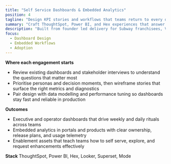 ```yaml
---
title: "Self Service Dashboards & Embedded Analytics"
position: 4
tagline: "Design KPI stories and workflows that teams return to every day."
summary: "Craft ThoughtSpot, Power BI, and Hex experiences that answer follow up questions and unlock adoption."
description: "Built from founder led delivery for Subway franchisees, Vita Mojo operators, and private equity portfolio reviews."
focus:
  - Dashboard Design
  - Embedded Workflows
  - Adoption
---
```


**Where each engagement starts**
- Review existing dashboards and stakeholder interviews to understand the questions that matter most
- Prioritise personas and decision moments, then wireframe stories that surface the right metrics and diagnostics
- Pair design with data modelling and performance tuning so dashboards stay fast and reliable in production

**Outcomes**
- Executive and operator dashboards that drive weekly and daily rituals across teams
- Embedded analytics in portals and products with clear ownership, release plans, and usage telemetry
- Enablement assets that teach teams how to self serve, explore, and request enhancements effectively

**Stack**
ThoughtSpot, Power BI, Hex, Looker, Superset, Mode
